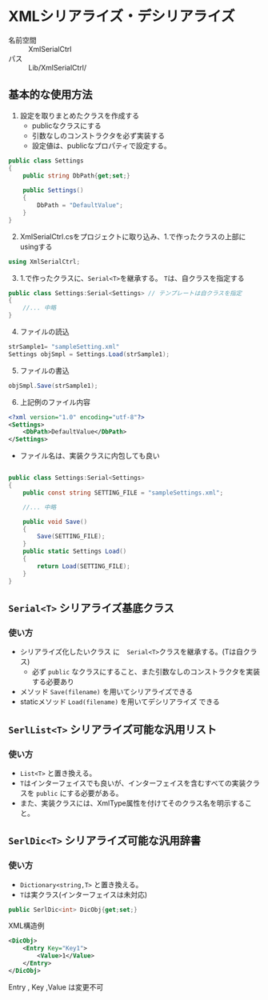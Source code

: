 # <a id="c2">XMLシリアライズ・デシリアライズ</a>

<dl>
<dt>名前空間</dt><dd>XmlSerialCtrl</dd>
<dt>パス</dt><dd>Lib/XmlSerialCtrl/</dd>
</dl>

## <a id="s201"> 基本的な使用方法</a>
1. 設定を取りまとめたクラスを作成する
    * publicなクラスにする
    * 引数なしのコンストラクタを必ず実装する
    * 設定値は、publicなプロパティで設定する。
```csharp
public class Settings
{
	public string DbPath{get;set;}
	
	public Settings()
	{
		DbPath = "DefaultValue";
	}
}
```

2. XmlSerialCtrl.csをプロジェクトに取り込み、1.で作ったクラスの上部にusingする
```csharp
using XmlSerialCtrl;
```
3.  1.で作ったクラスに、`Serial<T>`を継承する。
`T`は、自クラスを指定する
```csharp
public class Settings:Serial<Settings> // テンプレートは自クラスを指定
{
	//... 中略
}
```
4. ファイルの読込
```csharp
strSample1= "sampleSetting.xml"
Settings objSmpl = Settings.Load(strSample1);
```
5. ファイルの書込
```csharp
objSmpl.Save(strSample1);
```
6. 上記例のファイル内容
```XML
<?xml version="1.0" encoding="utf-8"?>
<Settings>
	<DbPath>DefaultValue</DbPath>
</Settings>
```
* ファイル名は、実装クラスに内包しても良い
```csharp

public class Settings:Serial<Settings>
{
	public const string SETTING_FILE = "sampleSettings.xml";

	//... 中略

	public void Save()
	{
		Save(SETTING_FILE);
	}
	public static Settings Load()
	{
		return Load(SETTING_FILE);
	}
}
```

## <a id="s21"> `Serial<T>` シリアライズ基底クラス</a>
### 使い方
* シリアライズ化したいクラス に　`Serial<T>`クラスを継承する。(Tは自クラス)
    * 必ず `public` なクラスにすること、また引数なしのコンストラクタを実装する必要あり
* メソッド `Save(filename)` を用いてシリアライズできる
* staticメソッド `Load(filename)` を用いてデシリアライズ できる

## <a id='s22'> `SerlList<T>` シリアライズ可能な汎用リスト</a>
### 使い方
* `List<T>` と置き換える。
* `T`はインターフェイスでも良いが、インターフェイスを含むすべての実装クラスを `public` にする必要がある。
* また、実装クラスには、XmlType属性を付けてそのクラス名を明示すること。

## <a id='s23'> `SerlDic<T>` シリアライズ可能な汎用辞書</a>
### 使い方
* `Dictionary<string,T>` と置き換える。
* `T`は実クラス(インターフェイスは未対応)
```csharp
public SerlDic<int> DicObj{get;set;}
```	
XML構造例
```XML
<DicObj>
	<Entry Key="Key1">
		<Value>1</Value>
	</Entry>
</DicObj>
```
Entry , Key ,Value は変更不可
